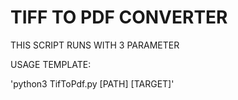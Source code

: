 # TIFF TO PDF CONVERTER

THIS SCRIPT RUNS WITH 3 PARAMETER

USAGE TEMPLATE:

'python3 TifToPdf.py [PATH] [TARGET]'
